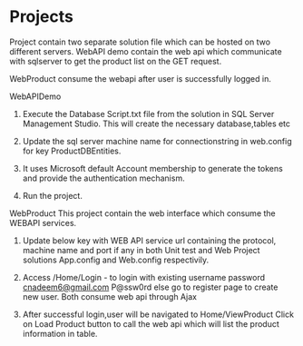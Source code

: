 # Projects

Project contain two separate solution file which can be hosted on two different servers.
WebAPI demo contain the web api which communicate with sqlserver to get the product list on the GET request.

WebProduct consume the webapi after user is successfully logged in.

WebAPIDemo
1. Execute the Database Script.txt file from the solution in SQL Server Management Studio. This will create the necessary database,tables etc

2. Update the sql server machine name for connectionstring in web.config for key ProductDBEntities.

3. It uses Microsoft default Account membership to generate the tokens and provide the authentication mechanism.

4. Run the project.

WebProduct
This project contain the web interface which consume the WEBAPI services.
1. Update below key with WEB API service url containing the protocol, machine name and port if any in both Unit test and Web Project solutions App.config and Web.config respectivily.
  <add key="WebApiUrl" value="http://localhost:59961/" />

2. Access /Home/Login - to login with existing username password
cnadeem6@gmail.com
P@ssw0rd
else go to register page to create new user. Both consume web api through Ajax

3. After successful login,user will be navigated to 
Home/ViewProduct
Click on Load Product button to call the web api which will list the product information in table.

